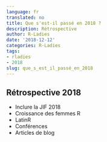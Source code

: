 ```yaml
---
language: fr
translated: no
title: Que s'est-il passé en 2018 ?
description: Rétrospective
author: R-Ladies
date: '2018-12-12'
categories: R-Ladies
tags:
- rladies
- 2018
slug: que_s_est_il_passé_en_2018
---
```


## Rétrospective 2018

- Inclure la JIF 2018
- Croissance des femmes R
- LatinR
- Conférences
- Articles de blog


